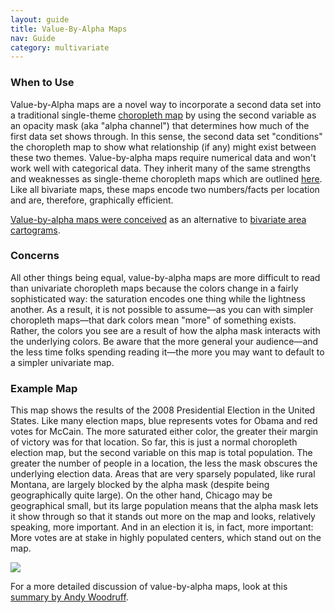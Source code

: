 ```yaml
---
layout: guide
title: Value-By-Alpha Maps
nav: Guide
category: multivariate
---
```


### When to Use

Value-by-Alpha maps are a novel way to incorporate a second data set into a traditional single-theme [choropleth map](../articles/choropleth.html) by using the second variable as an opacity mask (aka "alpha channel") that determines how much of the first data set shows through. In this sense, the second data set "conditions" the choropleth map to show what relationship (if any) might exist between these two themes. Value-by-alpha maps require numerical data and won't work well with categorical data. They inherit many of the same strengths and weaknesses as single-theme choropleth maps which are outlined [here](../articles/choropleth.html). Like all bivariate maps, these maps encode two numbers/facts per location and are, therefore, graphically efficient.

[Value-by-alpha maps were conceived](http://www.axismaps.com/blog/2008/11/a-new-kind-of-election-map/) as an alternative to [bivariate area cartograms](../articles/bivariate_cartograms.html).

### Concerns
All other things being equal, value-by-alpha maps are more difficult to read than univariate choropleth maps because the colors change in a fairly sophisticated way: the saturation encodes one thing while the lightness another. As a result, it is not possible to assume—as you can with simpler choropleth maps—that dark colors mean "more" of something exists. Rather, the colors you see are a result of how the alpha mask interacts with the underlying colors. Be aware that the more general your audience—and the less time folks spending reading it—the more you may want to default to a simpler univariate map.

### Example Map
This map shows the results of the 2008 Presidential Election in the United States. Like many election maps, blue represents votes for Obama and red votes for McCain. The more saturated either color, the greater their margin of victory was for that location. So far, this is just a normal choropleth election map, but the second variable on this map is total population. The greater the number of people in a location, the less the mask obscures the underlying election data. Areas that are very sparsely populated, like rural Montana, are largely blocked by the alpha mask (despite being geographically quite large). On the other hand, Chicago may be geographical small, but its large population means that the alpha mask lets it show through so that it stands out more on the map and looks, relatively speaking, more important. And in an election it is, in fact, more important: More votes are at stake in highly populated centers, which stand out on the map.

![](../images/alpha_map.jpeg)

For a more detailed discussion of value-by-alpha maps, look at this [summary by Andy Woodruff](http://andywoodruff.com/blog/value-by-alpha-maps/).